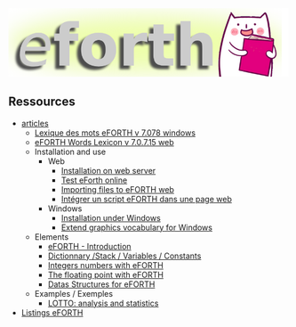 <img src="eForth.png"/>
<h2>Ressources</h2>
<ul>
    <li>
        <a id="menu-idArticle" href="article/">articles</a>
        <ul>
            <li><a href="https://eforth.arduino-forth.com/article/lexiqueEFORTHv7078windows">Lexique des mots eFORTH v 7.078 windows</a></li>
            <li><a href="https://eforth.arduino-forth.com/article/lexiqueEFORTHv70715webb">eFORTH Words Lexicon v 7.0.7.15 web</a></li>
            <li>
                <span>Installation and use</span>
                <ul>
                    <li>
                        <span>Web</span>
                        <ul>
                            <li><a href="https://eforth.arduino-forth.com/article/installation_web_instalWebServer">Installation on web server</a></li>
                            <li><a href="web-eforth/index/">Test eForth online</a></li>
                            <li><a href="https://eforth.arduino-forth.com/article/installation_web_importFile">Importing files to eFORTH web</a></li>
                            <li><a href="https://eforth.arduino-forth.com/article/installation_web_embedScript">Intégrer un script eFORTH dans une page web</a></li>
                        </ul>
                    </li>
                    <li>
                        <span>Windows</span>
                        <ul>
                            <li><a href="https://eforth.arduino-forth.com/article/installation_windows_instalWindows">Installation under Windows</a></li>
                            <li><a href="https://eforth.arduino-forth.com/article/installation_windows_extendGraphics">Extend graphics vocabulary for Windows</a></li>
                        </ul>
                    </li>
                </ul>
            </li>
            <li>
                <span>Elements</span>
                <ul>
                    <li><a href="https://eforth.arduino-forth.com/article/elements_introduction">eFORTH - Introduction</a></li>
                    <li><a href="https://eforth.arduino-forth.com/article/elements_dictVarsConsts">Dictionnary /Stack / Variables / Constants</a></li>
                    <li><a href="https://eforth.arduino-forth.com/article/elements_numbersInForth">Integers numbers with eFORTH</a></li>
                    <li><a href="https://eforth.arduino-forth.com/article/elements_floatingPoint">The floating point with eFORTH</a></li>
                    <li><a href="https://eforth.arduino-forth.com/article/elements_dataStructures">Datas Structures for eFORTH</a></li>
                </ul>
            </li>
            <li>
                <span>Examples / Exemples</span>
                <ul>
                    <li><a href="https://eforth.arduino-forth.com/article/examples_lotto">LOTTO: analysis and statistics</a></li>
                </ul>
            </li>
        </ul>
    </li>
    <li><a href="https://eforth.arduino-forth.com/listing/index">Listings eFORTH</a></li>
  </li>
</ul>
